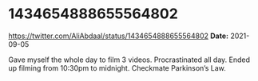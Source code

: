 # 1434654888655564802
https://twitter.com/AliAbdaal/status/1434654888655564802
**Date:** 2021-09-05

Gave myself the whole day to film 3 videos. Procrastinated all day. Ended up filming from 10:30pm to midnight. Checkmate Parkinson’s Law.
